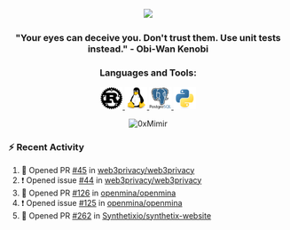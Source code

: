 <p align="center">
    <img src="https://github.com/0xMimir/0xMimir/blob/51bf3f06c7d04d019c1678a04a754d4bf04b8a8e/obi-wan.gif?raw=true" />
</p>

<h3 align="center">
    "Your eyes can deceive you. Don't trust them. Use unit tests instead." - Obi-Wan Kenobi
</h3>

<h3 align="center">Languages and Tools:</h3>

<p align="center">
   <a href="https://www.rust-lang.org" target="_blank" rel="noreferrer"> <img src="https://raw.githubusercontent.com/devicons/devicon/master/icons/rust/rust-plain.svg" alt="rust" width="40" height="40"/> </a>
   <a href="https://www.linux.org/" target="_blank" rel="noreferrer"> <img src="https://raw.githubusercontent.com/devicons/devicon/master/icons/linux/linux-original.svg" alt="linux" width="40" height="40"/> </a>
   <a href="https://www.postgresql.org" target="_blank" rel="noreferrer"> <img src="https://raw.githubusercontent.com/devicons/devicon/master/icons/postgresql/postgresql-original-wordmark.svg" alt="postgresql" width="40" height="40"/> </a> 
   <a href="https://www.python.org" target="_blank" rel="noreferrer"> <img src="https://raw.githubusercontent.com/devicons/devicon/master/icons/python/python-original.svg" alt="python" width="40" height="40"/> </a> 
</p>

<p align="center"><img  src="https://github-readme-stats.vercel.app/api?username=0xMimir&theme=transparent" alt="0xMimir" /></p>


### :zap: Recent Activity

<!--START_SECTION:activity-->
1. 💪 Opened PR [#45](https://github.com/web3privacy/web3privacy/pull/45) in [web3privacy/web3privacy](https://github.com/web3privacy/web3privacy)
2. ❗ Opened issue [#44](https://github.com/web3privacy/web3privacy/issues/44) in [web3privacy/web3privacy](https://github.com/web3privacy/web3privacy)
3. 💪 Opened PR [#126](https://github.com/openmina/openmina/pull/126) in [openmina/openmina](https://github.com/openmina/openmina)
4. ❗ Opened issue [#125](https://github.com/openmina/openmina/issues/125) in [openmina/openmina](https://github.com/openmina/openmina)
5. 💪 Opened PR [#262](https://github.com/Synthetixio/synthetix-website/pull/262) in [Synthetixio/synthetix-website](https://github.com/Synthetixio/synthetix-website)
<!--END_SECTION:activity-->